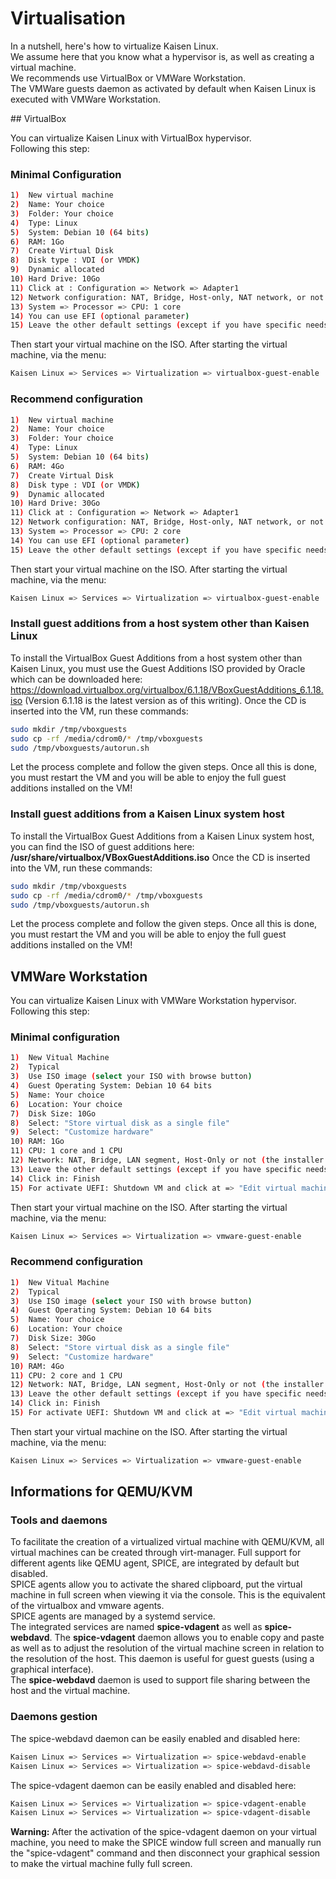 # Virtualisation

In a nutshell, here's how to virtualize Kaisen Linux.  
We assume here that you know what a hypervisor is, as well as creating a virtual machine.  
We recommends use VirtualBox or VMWare Workstation.  
The VMWare guests daemon as activated by default when Kaisen Linux is executed with VMWare Workstation.  

## VirtualBox

You can virtualize Kaisen Linux with VirtualBox hypervisor.  
Following this step:

### Minimal Configuration

```bash
1)  New virtual machine
2)  Name: Your choice
3)  Folder: Your choice
4)  Type: Linux
5)  System: Debian 10 (64 bits)
6)  RAM: 1Go
7)  Create Virtual Disk
8)  Disk type : VDI (or VMDK)
9)  Dynamic allocated
10) Hard Drive: 10Go
11) Click at : Configuration => Network => Adapter1
12) Network configuration: NAT, Bridge, Host-only, NAT network, or not (the installer not using network and all tools are included) (optional parameter)
13) System => Processor => CPU: 1 core
14) You can use EFI (optional parameter)
15) Leave the other default settings (except if you have specific needs)
```

Then start your virtual machine on the ISO.
After starting the virtual machine, via the menu:

```bash
Kaisen Linux => Services => Virtualization => virtualbox-guest-enable
```

### Recommend configuration

```bash
1)  New virtual machine
2)  Name: Your choice
3)  Folder: Your choice
4)  Type: Linux
5)  System: Debian 10 (64 bits)
6)  RAM: 4Go
7)  Create Virtual Disk
8)  Disk type : VDI (or VMDK)
9)  Dynamic allocated
10) Hard Drive: 30Go
11) Click at : Configuration => Network => Adapter1
12) Network configuration: NAT, Bridge, Host-only, NAT network, or not (the installer not using network and all tools are included) (optional parameter)
13) System => Processor => CPU: 2 core
14) You can use EFI (optional parameter)
15) Leave the other default settings (except if you have specific needs)
```

Then start your virtual machine on the ISO.
After starting the virtual machine, via the menu:

```bash
Kaisen Linux => Services => Virtualization => virtualbox-guest-enable
```

### Install guest additions from a host system other than Kaisen Linux

To install the VirtualBox Guest Additions from a host system other than Kaisen Linux, you must use the Guest Additions ISO provided by Oracle which can be downloaded here: https://download.virtualbox.org/virtualbox/6.1.18/VBoxGuestAdditions_6.1.18.iso (Version 6.1.18 is the latest version as of this writing).
Once the CD is inserted into the VM, run these commands:
```bash
sudo mkdir /tmp/vboxguests
sudo cp -rf /media/cdrom0/* /tmp/vboxguests
sudo /tmp/vboxguests/autorun.sh
```
Let the process complete and follow the given steps.
Once all this is done, you must restart the VM and you will be able to enjoy the full guest additions installed on the VM!

### Install guest additions from a Kaisen Linux system host

To install the VirtualBox Guest Additions from a Kaisen Linux system host, you can find the ISO of guest additions here: **/usr/share/virtualbox/VBoxGuestAdditions.iso**
Once the CD is inserted into the VM, run these commands:
```bash
sudo mkdir /tmp/vboxguests
sudo cp -rf /media/cdrom0/* /tmp/vboxguests
sudo /tmp/vboxguests/autorun.sh
```
Let the process complete and follow the given steps.
Once all this is done, you must restart the VM and you will be able to enjoy the full guest additions installed on the VM!

## VMWare Workstation

You can virtualize Kaisen Linux with VMWare Workstation hypervisor.
Following this step:

### Minimal configuration

```bash
1)  New Vitual Machine
2)  Typical
3)  Use ISO image (select your ISO with browse button)
4)  Guest Operating System: Debian 10 64 bits
5)  Name: Your choice
6)  Location: Your choice
7)  Disk Size: 10Go
8)  Select: "Store virtual disk as a single file"
9)  Select: "Customize hardware"
10) RAM: 1Go
11) CPU: 1 core and 1 CPU
12) Network: NAT, Bridge, LAN segment, Host-Only or not (the installer not using network and all tools are included) (optional parameter)
13) Leave the other default settings (except if you have specific needs)
14) Click in: Finish
15) For activate UEFI: Shutdown VM and click at => "Edit virtual machine settings" => Options => Advanced => UEFI
```

Then start your virtual machine on the ISO.
After starting the virtual machine, via the menu:

```bash
Kaisen Linux => Services => Virtualization => vmware-guest-enable
```

### Recommend configuration

```bash
1)  New Vitual Machine
2)  Typical
3)  Use ISO image (select your ISO with browse button)
4)  Guest Operating System: Debian 10 64 bits
5)  Name: Your choice
6)  Location: Your choice
7)  Disk Size: 30Go
8)  Select: "Store virtual disk as a single file"
9)  Select: "Customize hardware"
10) RAM: 4Go
11) CPU: 2 core and 1 CPU
12) Network: NAT, Bridge, LAN segment, Host-Only or not (the installer not using network and all tools are included) (optional parameter)
13) Leave the other default settings (except if you have specific needs)
14) Click in: Finish
15) For activate UEFI: Shutdown VM and click at => "Edit virtual machine settings" => Options => Advanced => UEFI
```

Then start your virtual machine on the ISO.
After starting the virtual machine, via the menu:

```bash
Kaisen Linux => Services => Virtualization => vmware-guest-enable
```

## Informations for QEMU/KVM

### Tools and daemons

To facilitate the creation of a virtualized virtual machine with QEMU/KVM, all virtual machines can be created through virt-manager. Full support for different agents like QEMU agent, SPICE, are integrated by default but disabled.  
SPICE agents allow you to activate the shared clipboard, put the virtual machine in full screen when viewing it via the console. This is the equivalent of the virtualbox and vmware agents.  
SPICE agents are managed by a systemd service.  
The integrated services are named **spice-vdagent** as well as **spice-webdavd**.
The **spice-vdagent** daemon allows you to enable copy and paste as well as to adjust the resolution of the virtual machine screen in relation to the resolution of the host. This daemon is useful for guest guests (using a graphical interface).  
The **spice-webdavd** daemon is used to support file sharing between the host and the virtual machine.  

### Daemons gestion

The spice-webdavd daemon can be easily enabled and disabled here:

```bash
Kaisen Linux => Services => Virtualization => spice-webdavd-enable
Kaisen Linux => Services => Virtualization => spice-webdavd-disable
```

The spice-vdagent daemon can be easily enabled and disabled here:

```bash
Kaisen Linux => Services => Virtualization => spice-vdagent-enable
Kaisen Linux => Services => Virtualization => spice-vdagent-disable
```

**Warning:**
After the activation of the spice-vdagent daemon on your virtual machine, you need to make the SPICE window full screen and manually run the "spice-vdagent" command and then disconnect your graphical session to make the virtual machine fully full screen.

